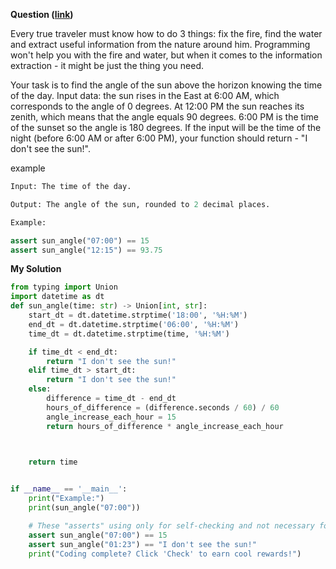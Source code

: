**Question ([link](https://py.checkio.org/en/mission/sun-angle/))**

Every true traveler must know how to do 3 things: fix the fire, find the water and extract useful information from the nature around him. Programming won't help you with the fire and water, but when it comes to the information extraction - it might be just the thing you need.

Your task is to find the angle of the sun above the horizon knowing the time of the day. Input data: the sun rises in the East at 6:00 AM, which corresponds to the angle of 0 degrees. At 12:00 PM the sun reaches its zenith, which means that the angle equals 90 degrees. 6:00 PM is the time of the sunset so the angle is 180 degrees. If the input will be the time of the night (before 6:00 AM or after 6:00 PM), your function should return - "I don't see the sun!".

example

```python
Input: The time of the day.

Output: The angle of the sun, rounded to 2 decimal places.

Example:

assert sun_angle("07:00") == 15
assert sun_angle("12:15") == 93.75
```

**My Solution**

```python
from typing import Union
import datetime as dt
def sun_angle(time: str) -> Union[int, str]:
    start_dt = dt.datetime.strptime('18:00', '%H:%M')
    end_dt = dt.datetime.strptime('06:00', '%H:%M')
    time_dt = dt.datetime.strptime(time, '%H:%M')

    if time_dt < end_dt:
        return "I don't see the sun!"
    elif time_dt > start_dt:
        return "I don't see the sun!"
    else:
        difference = time_dt - end_dt
        hours_of_difference = (difference.seconds / 60) / 60
        angle_increase_each_hour = 15
        return hours_of_difference * angle_increase_each_hour


    
    return time


if __name__ == '__main__':
    print("Example:")
    print(sun_angle("07:00"))

    # These "asserts" using only for self-checking and not necessary for auto-testing
    assert sun_angle("07:00") == 15
    assert sun_angle("01:23") == "I don't see the sun!"
    print("Coding complete? Click 'Check' to earn cool rewards!")
